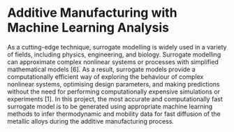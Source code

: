 # Additive Manufacturing with Machine Learning Analysis

As a cutting-edge technique, surrogate modelling is widely used in a variety of fields, including physics, engineering, and biology. Surrogate modelling can approximate complex nonlinear systems or processes with simplified mathematical models [6]. As a result,
surrogate models provide a computationally efficient way of exploring the behaviour of complex nonlinear systems, optimising design parameters, and making predictions without the need for performing computationally expensive simulations or experiments [1]. 
In this project, the most accurate and computationally fast surrogate model is to be generated using appropriate machine learning methods to infer thermodynamic and mobility data for fast diffusion of the metallic alloys during the additive manufacturing process.
